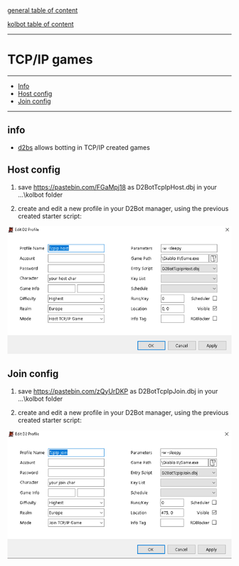 [general table of content](https://github.com/blizzhackers/documentation/#diablo-2-botting-system)

[kolbot table of content](https://github.com/blizzhackers/documentation/tree/master/kolbot/#kolbot)

---

# TCP/IP games

---

* [Info](#info)
* [Host config](#host-config)
* [Join config](#join-config)

---

## info

* [d2bs](https://github.com/kolton/d2bot-with-kolbot) allows botting in TCP/IP created games

## Host config

1. save https://pastebin.com/FGaMpj18 as D2BotTcpIpHost.dbj in your ...\kolbot folder

1. create and edit a new profile in your D2Bot manager, using the previous created starter script:

![Host config](assets/kolbot-TcpIp-host.png)


## Join config

1. save https://pastebin.com/zQyUrDKP as D2BotTcpIpJoin.dbj in your ...\kolbot folder

1. create and edit a new profile in your D2Bot manager, using the previous created starter script:

![Host config](assets/kolbot-TcpIp-join.png)

